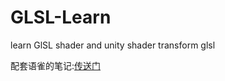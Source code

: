 # GLSL-Learn
learn GlSL shader and unity shader transform glsl

配套语雀的笔记:[传送门](https://www.yuque.com/g/u33646201/wh3mt6/pp1ta4nukzbkp5xe/collaborator/join?token=M2u92uvgRgVA1MGX#)

